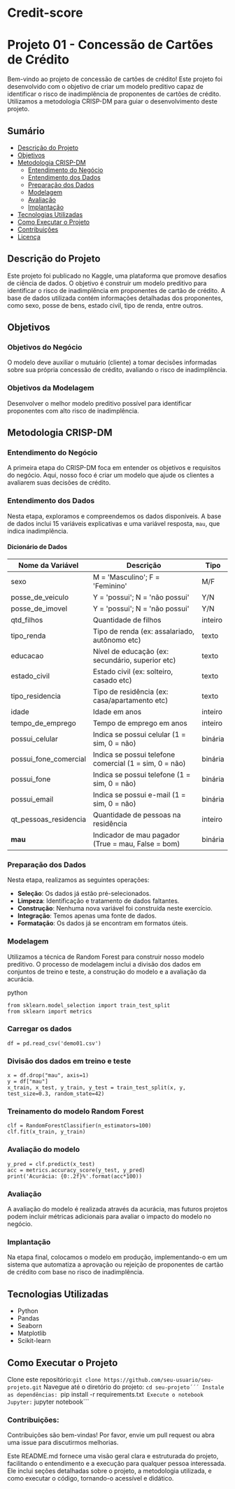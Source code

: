 # Credit-score
# Projeto 01 - Concessão de Cartões de Crédito

Bem-vindo ao projeto de concessão de cartões de crédito! Este projeto foi desenvolvido com o objetivo de criar um modelo preditivo capaz de identificar o risco de inadimplência de proponentes de cartões de crédito. Utilizamos a metodologia CRISP-DM para guiar o desenvolvimento deste projeto.

## Sumário

- [Descrição do Projeto](#descrição-do-projeto)
- [Objetivos](#objetivos)
- [Metodologia CRISP-DM](#metodologia-crisp-dm)
  - [Entendimento do Negócio](#entendimento-do-negócio)
  - [Entendimento dos Dados](#entendimento-dos-dados)
  - [Preparação dos Dados](#preparação-dos-dados)
  - [Modelagem](#modelagem)
  - [Avaliação](#avaliação)
  - [Implantação](#implantação)
- [Tecnologias Utilizadas](#tecnologias-utilizadas)
- [Como Executar o Projeto](#como-executar-o-projeto)
- [Contribuições](#contribuições)
- [Licença](#licença)

## Descrição do Projeto

Este projeto foi publicado no Kaggle, uma plataforma que promove desafios de ciência de dados. O objetivo é construir um modelo preditivo para identificar o risco de inadimplência em proponentes de cartão de crédito. A base de dados utilizada contém informações detalhadas dos proponentes, como sexo, posse de bens, estado civil, tipo de renda, entre outros.

## Objetivos

### Objetivos do Negócio

O modelo deve auxiliar o mutuário (cliente) a tomar decisões informadas sobre sua própria concessão de crédito, avaliando o risco de inadimplência.

### Objetivos da Modelagem

Desenvolver o melhor modelo preditivo possível para identificar proponentes com alto risco de inadimplência.

## Metodologia CRISP-DM

### Entendimento do Negócio

A primeira etapa do CRISP-DM foca em entender os objetivos e requisitos do negócio. Aqui, nosso foco é criar um modelo que ajude os clientes a avaliarem suas decisões de crédito.

### Entendimento dos Dados

Nesta etapa, exploramos e compreendemos os dados disponíveis. A base de dados inclui 15 variáveis explicativas e uma variável resposta, `mau`, que indica inadimplência.

#### Dicionário de Dados

| Nome da Variável         | Descrição                                          | Tipo   |
| ------------------------ | -------------------------------------------------- | ------ |
| sexo                     | M = 'Masculino'; F = 'Feminino'                    | M/F    |
| posse_de_veiculo         | Y = 'possui'; N = 'não possui'                     | Y/N    |
| posse_de_imovel          | Y = 'possui'; N = 'não possui'                     | Y/N    |
| qtd_filhos               | Quantidade de filhos                               | inteiro|
| tipo_renda               | Tipo de renda (ex: assalariado, autônomo etc)      | texto  |
| educacao                 | Nível de educação (ex: secundário, superior etc)   | texto  |
| estado_civil             | Estado civil (ex: solteiro, casado etc)            | texto  |
| tipo_residencia          | Tipo de residência (ex: casa/apartamento etc)      | texto  |
| idade                    | Idade em anos                                      | inteiro|
| tempo_de_emprego         | Tempo de emprego em anos                           | inteiro|
| possui_celular           | Indica se possui celular (1 = sim, 0 = não)        | binária|
| possui_fone_comercial    | Indica se possui telefone comercial (1 = sim, 0 = não)| binária|
| possui_fone              | Indica se possui telefone (1 = sim, 0 = não)       | binária|
| possui_email             | Indica se possui e-mail (1 = sim, 0 = não)         | binária|
| qt_pessoas_residencia    | Quantidade de pessoas na residência                | inteiro|
| **mau**                  | Indicador de mau pagador (True = mau, False = bom) | binária|

### Preparação dos Dados

Nesta etapa, realizamos as seguintes operações:

- **Seleção**: Os dados já estão pré-selecionados.
- **Limpeza**: Identificação e tratamento de dados faltantes.
- **Construção**: Nenhuma nova variável foi construída neste exercício.
- **Integração**: Temos apenas uma fonte de dados.
- **Formatação**: Os dados já se encontram em formatos úteis.

### Modelagem

Utilizamos a técnica de Random Forest para construir nosso modelo preditivo. O processo de modelagem inclui a divisão dos dados em conjuntos de treino e teste, a construção do modelo e a avaliação da acurácia.

python
```from sklearn.ensemble import RandomForestClassifier
from sklearn.model_selection import train_test_split
from sklearn import metrics
```

### Carregar os dados
```
df = pd.read_csv('demo01.csv')
```

### Divisão dos dados em treino e teste
```
x = df.drop("mau", axis=1)
y = df["mau"]
x_train, x_test, y_train, y_test = train_test_split(x, y, test_size=0.3, random_state=42)
```

### Treinamento do modelo Random Forest
```
clf = RandomForestClassifier(n_estimators=100)
clf.fit(x_train, y_train)
```

### Avaliação do modelo
```
y_pred = clf.predict(x_test)
acc = metrics.accuracy_score(y_test, y_pred)
print('Acurácia: {0:.2f}%'.format(acc*100))
```

### Avaliação
A avaliação do modelo é realizada através da acurácia, mas futuros projetos podem incluir métricas adicionais para avaliar o impacto do modelo no negócio.

### Implantação
Na etapa final, colocamos o modelo em produção, implementando-o em um sistema que automatiza a aprovação ou rejeição de proponentes de cartão de crédito com base no risco de inadimplência.

## Tecnologias Utilizadas
- Python
- Pandas
- Seaborn
- Matplotlib
- Scikit-learn

## Como Executar o Projeto
Clone este repositório:```git clone https://github.com/seu-usuario/seu-projeto.git```
Navegue até o diretório do projeto: ```cd seu-projeto´´´
Instale as dependências: ```pip install -r requirements.txt```
Execute o notebook Jupyter:``` jupyter notebook```

### Contribuições: 
Contribuições são bem-vindas! Por favor, envie um pull request ou abra uma issue para discutirmos melhorias.


Este README.md fornece uma visão geral clara e estruturada do projeto, facilitando o entendimento e a execução para qualquer pessoa interessada. Ele inclui seções detalhadas sobre o projeto, a metodologia utilizada, e como executar o código, tornando-o acessível e didático.
